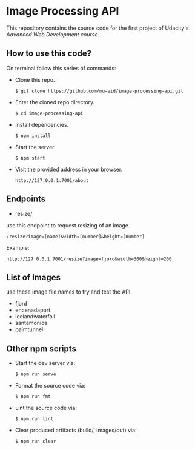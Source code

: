 # Image Processing API

This repository contains the source code for the first project of Udacity's _Advanced Web Development course_.

## How to use this code?

On terminal follow this series of commands:

-   Clone this repo.

    ```
    $ git clone https://github.com/mu-eid/image-processing-api.git
    ```

-   Enter the cloned repo directory.

    ```
    $ cd image-processing-api
    ```

-   Install dependencies.
    ```
    $ npm install
    ```
-   Start the server.
    ```
    $ npm start
    ```
-   Visit the provided address in your browser.
    ```
    http://127.0.0.1:7001/about
    ```

## Endpoints

-   resize/

use this endpoint to request resizing of an image.

```
/resize?image=[name]&width=[number]&height=[number]
```

Example:

```
http://127.0.0.1:7001/resize?image=fjord&width=300&height=200
```

## List of Images

use these image file names to try and test the API.

-   fjord
-   encenadaport
-   icelandwaterfall
-   santamonica
-   palmtunnel

## Other npm scripts

-   Start the dev server via:

    ```
    $ npm run serve
    ```

-   Format the source code via:
    ```
    $ npm run fmt
    ```
-   Lint the source code via:
    ```
    $ npm run lint
    ```
-   Clear produced artifacts (build/, images/out) via:
    ```
    $ npm run clear
    ```
